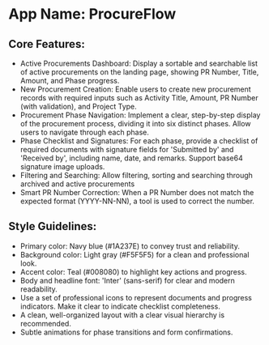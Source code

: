 # **App Name**: ProcureFlow

## Core Features:

- Active Procurements Dashboard: Display a sortable and searchable list of active procurements on the landing page, showing PR Number, Title, Amount, and Phase progress.
- New Procurement Creation: Enable users to create new procurement records with required inputs such as Activity Title, Amount, PR Number (with validation), and Project Type.
- Procurement Phase Navigation: Implement a clear, step-by-step display of the procurement process, dividing it into six distinct phases. Allow users to navigate through each phase.
- Phase Checklist and Signatures: For each phase, provide a checklist of required documents with signature fields for 'Submitted by' and 'Received by', including name, date, and remarks. Support base64 signature image uploads.
- Filtering and Searching: Allow filtering, sorting and searching through archived and active procurements
- Smart PR Number Correction: When a PR Number does not match the expected format (YYYY-NN-NN), a tool is used to correct the number.

## Style Guidelines:

- Primary color: Navy blue (#1A237E) to convey trust and reliability.
- Background color: Light gray (#F5F5F5) for a clean and professional look.
- Accent color: Teal (#008080) to highlight key actions and progress.
- Body and headline font: 'Inter' (sans-serif) for clear and modern readability.
- Use a set of professional icons to represent documents and progress indicators. Make it clear to indicate checklist completeness.
- A clean, well-organized layout with a clear visual hierarchy is recommended.
- Subtle animations for phase transitions and form confirmations.